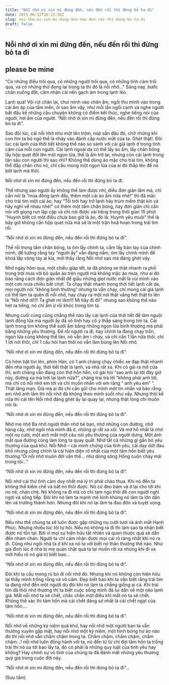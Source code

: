 ```yaml
---
title: "Nỗi nhớ ơi xin mi đừng đến, nếu đến rồi thì đừng bỏ ta đi"
date: 2025-06-12T16:13:56Z
slug: noi-nho-oi-xin-mi-dung-den-neu-den-roi-thi-dung-bo-ta-di
draft: false
---
```


## Nỗi nhớ ơi xin mi đừng đến, nếu đến rồi thì đừng bỏ ta đi

## please be mine

“Có những điều trôi qua, có những người trôi qua, có những tình cảm trôi qua, và có những thứ đọng lại trong ta thì đó là nỗi nhớ…" Sáng nay, bước chân xuống đất, cảm nhận cái nền gạch ám trong lạnh lẽo.
 
Lạnh quá! Vội rút chân lại, chui mình vào chăn ấm, ngồi thu mình vào trong cái ấm áp của tấm mền, ôi sao ấm vậy, như mỗi lần ngồi cạnh và nghe người bắt đầu kể những câu chuyện không có điểm kết thúc, nghe tiếng nói của người, hơi ấm của người.
“Nỗi nhớ ơi xin mi đừng đến, nếu đến rồi thì đừng bỏ ta đi”.
 
Sao đôi lúc, cái nỗi nhớ như một tên trộm, núp sẵn đâu đó, chờ những khi con tim ta bỏ ngỏ thế là nhảy vào đánh cắp nước mắt của ta. Ghét thật!. Đôi lúc cái lạnh của thời tiết không thể nào so sánh với cái giá lạnh ở trong tình cảm của mỗi con người. Cái lạnh ngoài da có thể lấy áo ấm, lấy chăn bông lấy hộp quẹt đốt lên một ngọn lửa, thế là ấm trở lại, nhưng còn cái lạnh trong tận sâu con người thì sao nhỉ? Không thể dùng áo mặc cho trái tim, không thể đắp chăn cho nó, chỉ cầu mong một ngọn lửa của ai đó thắp lên để nó bớt lạnh mà thôi.
 
Nỗi nhớ ơi xin mi đừng đến, nếu đến rồi thì đừng bỏ ta đi.
 
Thế nhưng sao người ấy không thể làm được nhỉ, điều đơn giản lắm mà, chỉ cần nói là “mùa đông lạnh đấy, thêm một cái áo ấm nữa nhé!” thì đã mặc cho trái tim một cái áo, hay “Tối trời hay trở lạnh hãy trùm mềm thật kín và hãy nghĩ về nhau nhé!” có thêm một tấm chăn bông, hay đơn giản chỉ cần nói với giọng run lập cập và chỉ nói được vài tiếng trong thời gian 15 phút “Huynh biết có một điều chưa bao giờ là ảo, đó là: Huynh yêu muội” thế là bây giờ không cần hộp quẹt nữa mà sẽ là một trận hoả hoạn trong trái tim rồi.
 
“Nỗi nhớ ơi xin mi đừng đến, nếu đến rồi thì đừng bỏ ta đi”.
 
Thế rồi trong tấm chăn bông, ta ôm lấy chính ta, cầm lấy bàn tay của chính mình, để tưởng rằng tay “người ấy” vẫn đang nắm, ôm lấy chính mình để khoả lấp vòng tay ai kia, mới thấy rằng Nỗi nhớ sao mà đáng ghét vậy.
 
Nhớ ngày hôm qua, một chiều giáp tết, ta đã phóng xe thật nhanh ra phố trong trời mưa với bộ quần áo trên người mà không mặc áo mưa, như ai đó bảo rằng cách đơn giản nhất để giấu những giọt nước mắt là vùi mình vào một cơn mưa chiều bất chợt. Ta chạy thật nhanh trong thời tiết lạnh cắt da, mọi người nói “không bình thường” nhưng ta vẫn chạy, chỉ mong cái giá lạnh có thể làm ta quên đi nỗi nhớ, hay chạy ra một nơi thật vắng hét thật to lên là “Nỗi nhớ ơi!!!! Ta ghét mi lắm!!! Mi hãy đi đi!” nhưng sao không thể nào hét ra tiếng, nó chỉ ầm ừ rồi khóc trong tim ta.
 
Nhưng cuối cùng cũng chẳng thể nào lấy cái lạnh của thời tiết để làm nguội lạnh đống lửa mà người ấy đã vô tình hay cố ý thắp sáng trong tim ta. Cái lạnh trong tim không thể sưởi ấm bằng những ngọn lửa bình thường mà phải bằng những yêu thương. Để rồi người ra đi, hay chính ta đang chạy trốn, ngọn lửa cũng không thể tàn, nó vẫn âm ỉ cháy, và chỉ cần 1 lần nữa thôi, chỉ 1 lời nói thôi, chỉ 1 câu hỏi han thôi nó vẫn làm bùng lên Nỗi nhớ.
 
“Nỗi nhớ ơi xin mi đừng đến, nếu đến rồi thì đừng bỏ ta đi”.
 
Có hôm bật tivi lên, phim Hàn, có 1 anh chàng chạy chiếc xe đạp thật nhanh đến nhà người ấy, thời tiết thật là lạnh, và nhà rất xa. Khi cô gái ra mở cửa thì, anh chàng vẫn đang còn thở hổn hển, cô gái hỏi “sao anh lại tới đây giờ này, đường xa mà trời lại lạnh nữa?”, chàng trai trả lời “không phải anh tới, mà chỉ có nỗi nhớ em tới và chỉ muốn nhắn với em rằng “ anh yêu em” ”. Thật lãng mạn. Giá mà ai đó chỉ cần gửi cho mình một tin nhắn và bảo rằng: em nhớ anh lắm thì nỗi nhớ đã không theo mình suốt như vầy. Nhưng thôi kể nữa thì cái tên Nỗi nhớ đáng ghét ấy lại quay lại, nhưng thật lòng chỉ muốn nói là:
 
“Nỗi nhớ ơi xin mi đừng đến, nếu đến rồi thì đừng bỏ ta đi”.
 
Nhớ mẹ nhớ Ba nhớ người thân nhớ bè bạn, nhớ những con đường, nhớ hàng cây, nhớ ngôi nhà mình đã ở, những gì rất xa xôi. Và mơ hồ nhất là nhớ một nụ cười, một anh mắt một câu nói yêu thương của người dưng. Một ánh mắt qua đường cũng làm lòng ta quay quắt. Nhớ tất cả những gì gắn bó yêu thương của quá khứ. Nỗi Nhớ – cái minh chứng của tình yêu, cái day dứt đau khổ nhưng cũng chính là cái hiện diện rõ nhất của một tâm hồn biết yêu thương.”Ôi nỗi nhớ muôn đời vẫn thế… như dòng sông Hồng cuộn chảy mãi trong tôi…”
 
“Nỗi nhớ ơi xin mi đừng đến, nếu đến rồi thì đừng bỏ ta đi”.
 
Nỗi nhớ cái thứ tình cảm duy nhất mà lý trí phải chào thua. Khi nó đến ta không thể kiềm chế và bắt nó thôi được. Nó cứ đeo bám và ở lại cho tới khi no nê, chán chê. Nó không ra đi mà có chỉ tạm ngủ thôi để con người nghỉ ngơi và sống tiếp. Đôi khi nó làm ta mạnh mẽ kinh khủng nó làm ta lớn dần lên và trưởng thành hơn. Nhưng đôi khi nó lại làm ta đau đớn và tuyệt vọng.
 
“Nỗi nhớ ơi xin mi đừng đến, nếu đến rồi thì đừng bỏ ta đi”.
 
Nếu như thế chúng ta sẽ luôn được gặp những nụ cười tươi và ánh mắt Hạnh Phúc. Nhưng nhiều lúc tôi tự hỏi. Nếu nó không ra đi thì làm sao ta nhận biết được nó tồn tại. Bởi vì mọi sự hiện hữu tất nhiên và quen thuộc quá sẽ dẫn đến nhàm chán. Người ta chỉ cảm nhận được mọi cái rõ ràng nhất khi nó ra đi. Cũng như ngôi nhà ta ở khi xa nó ta với biết nó thân thương thế nào. Như gia đình lúc ở nhà bị mẹ quản chặt quá ta lại muốn rời xa nhưng khi đi xa mới hiểu rõ nó giá trị biết bao…
 
“Nỗi nhớ ơi xin mi đừng đến, nếu đến rồi thì đừng bỏ ta đi”.
 
Đôi khi ta cầu mong rũ bỏ đi nỗi nhớ đó. Nhưng khi nó không còn hiện hữu lại thấy mình trống rỗng và vô cảm. Đẹp biết bao khi ta vẫn biết rằng trái tim ta đang nhớ đến một người dù đôi khi nó làm ta chẳng giống ai cả. Khi trái tim đã thôi nhớ thương thì ta biết cuộc sống mình đã lui dần về một nẻo lạnh giá. Mất nỗi nhớ ta sẽ chết, chắc chắn một điều khi mất nó ta sẽ chết. Không thể xác thì tâm hồn mà cái chết đáng sợ nhất là cái chết ngạt của tâm hồn….
 
“Nỗi nhớ ơi xin mi đừng đến, nếu đến rồi thì đừng bỏ ta đi”.
 
Nỗi nhớ về những kỷ niệm quá khứ, hay nỗi nhớ một người bạn ta vẫn thường xuyên gặp mặt, hay nỗi nhớ một kỷ niệm, một hình bóng hư ảo nào đó thì nỗi nhớ vẫn chầm chậm trong ta. Chầm chậm, chầm chậm, chầm chậm…! nỗi nhớ luôn đồng hành với ta, nó đến từ từ chỉ đợi tâm hồn ta trống trải thi nó ùa tới bao lấy ta, đó có phải là những quy luật của tình yêu hay không? Hay chính sự vô tình của chúng ta đã đánh mất những yêu thương quý giá trong cuộc đời này.
 
“Nỗi nhớ ơi xin mi đừng đến, nếu đến rồi thì đừng bỏ ta đi”…
 
(Sưu tầm)